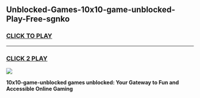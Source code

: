 
## Unblocked-Games-10x10-game-unblocked-Play-Free-sgnko
<h3>
<a href="https://premium76.site?title=10x10-game-unblocked&ref=19M">CLICK TO PLAY</a></h3>
<hr>

<h3>
<a href="https://premium76.site?title=10x10-game-unblocked&ref=19M">CLICK 2 PLAY</a>
  
</h3>

<a href="https://premium76.site?title=10x10-game-unblocked&ref=19M"><img src="https://clearcache.store/games.png"></a>


**10x10-game-unblocked games unblocked: Your Gateway to Fun and Accessible Online Gaming**

